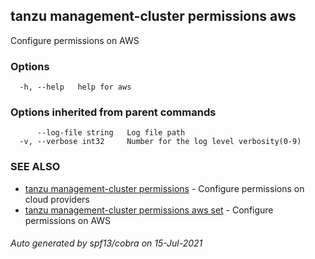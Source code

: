 ## tanzu management-cluster permissions aws

Configure permissions on AWS

### Options

```
  -h, --help   help for aws
```

### Options inherited from parent commands

```
      --log-file string   Log file path
  -v, --verbose int32     Number for the log level verbosity(0-9)
```

### SEE ALSO

* [tanzu management-cluster permissions](tanzu_management-cluster_permissions.md)	 - Configure permissions on cloud providers
* [tanzu management-cluster permissions aws set](tanzu_management-cluster_permissions_aws_set.md)	 - Configure permissions on AWS

###### Auto generated by spf13/cobra on 15-Jul-2021
